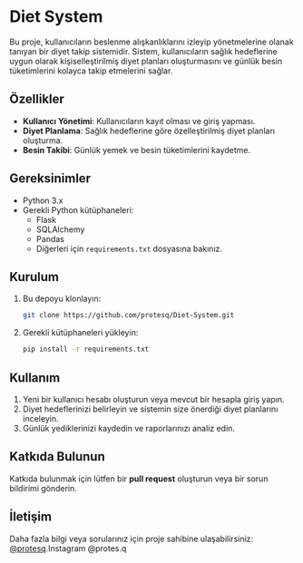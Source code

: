 # Diet System

Bu proje, kullanıcıların beslenme alışkanlıklarını izleyip yönetmelerine olanak tanıyan bir diyet takip sistemidir. Sistem, kullanıcıların sağlık hedeflerine uygun olarak kişiselleştirilmiş diyet planları oluşturmasını ve günlük besin tüketimlerini kolayca takip etmelerini sağlar.

## Özellikler
- **Kullanıcı Yönetimi**: Kullanıcıların kayıt olması ve giriş yapması.
- **Diyet Planlama**: Sağlık hedeflerine göre özelleştirilmiş diyet planları oluşturma.
- **Besin Takibi**: Günlük yemek ve besin tüketimlerini kaydetme.

## Gereksinimler
- Python 3.x
- Gerekli Python kütüphaneleri:
  - Flask
  - SQLAlchemy
  - Pandas
  - Diğerleri için `requirements.txt` dosyasına bakınız.

## Kurulum
1. Bu depoyu klonlayın:
    ```bash
    git clone https://github.com/protesq/Diet-System.git
    ```
2. Gerekli kütüphaneleri yükleyin:
    ```bash
    pip install -r requirements.txt
    ```

## Kullanım
1. Yeni bir kullanıcı hesabı oluşturun veya mevcut bir hesapla giriş yapın.
2. Diyet hedeflerinizi belirleyin ve sistemin size önerdiği diyet planlarını inceleyin.
3. Günlük yediklerinizi kaydedin ve raporlarınızı analiz edin.

## Katkıda Bulunun
Katkıda bulunmak için lütfen bir **pull request** oluşturun veya bir sorun bildirimi gönderin.

## İletişim
Daha fazla bilgi veya sorularınız için proje sahibine ulaşabilirsiniz: [@protesq](https://github.com/protesq).Instagram @protes.q

